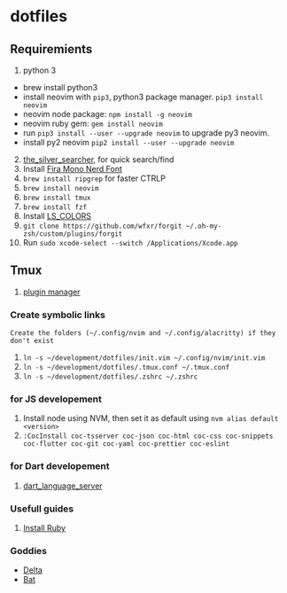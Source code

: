 # dotfiles

## Requiremients
1. python 3
  - brew install python3
  - install neovim with `pip3`, python3 package manager. `pip3 install neovim`
  - neovim node package: `npm install -g neovim`
  - neovim ruby gem: `gem install neovim`
  - run `pip3 install --user --upgrade neovim` to upgrade py3 neovim.
  - install py2 neovim `pip2 install --user --upgrade neovim`
2. [the_silver_searcher](https://github.com/ggreer/the_silver_searcher), for quick search/find
3. Install [Fira Mono Nerd Font](https://github.com/ryanoasis/nerd-fonts)
4. `brew install ripgrep` for faster CTRLP
5. `brew install neovim`
6. `brew install tmux`
7. `brew install fzf`
8. Install [LS_COLORS](https://github.com/trapd00r/LS_COLORS/issues/150#issuecomment-600887571)
10. `git clone https://github.com/wfxr/forgit ~/.oh-my-zsh/custom/plugins/forgit`
11. Run `sudo xcode-select --switch /Applications/Xcode.app`

## Tmux
1. [plugin manager](https://github.com/tmux-plugins/tpm)

### Create symbolic links
`Create the folders (~/.config/nvim and ~/.config/alacritty) if they don't exist`

1. `ln -s ~/development/dotfiles/init.vim ~/.config/nvim/init.vim`
2. `ln -s ~/development/dotfiles/.tmux.conf ~/.tmux.conf`
3. `ln -s ~/development/dotfiles/.zshrc ~/.zshrc`

### for JS developement
1. Install node using NVM, then set it as default using `nvm alias default <version>`
2. `:CocInstall coc-tsserver coc-json coc-html coc-css coc-snippets coc-flutter coc-git coc-yaml coc-prettier coc-eslint`


### for Dart developement
1.  [dart_language_server](https://github.com/natebosch/dart_language_server)


### Usefull guides
1. [Install Ruby](https://www.moncefbelyamani.com/how-to-install-xcode-homebrew-git-rvm-ruby-on-mac/?utm_source=stackoverflow)

### Goddies
- [Delta](https://github.com/dandavison/delta#installation)
- [Bat](https://github.com/sharkdp/bat)

